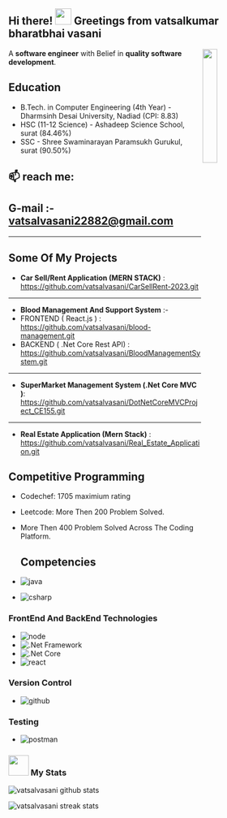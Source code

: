 <div>

## Hi there! <img src="https://giphy.com/gifs/computer-infinite-endless-yAOjunY81Trjy/fullscreen" width="32"> Greetings from vatsalkumar bharatbhai vasani

<img align='right' src="https://giphy.com/stickers/webest-webdesign-wbest-webstudio-jpbcQK66PWNAluFJIg/fullscreen" width="24%">

A **software engineer** with Belief in **quality software development**.

</div>

## Education

- B.Tech. in Computer Engineering (4th Year) - Dharmsinh Desai University, Nadiad (CPI: 8.83)
- HSC (11-12 Science) - Ashadeep Science School, surat (84.46%)
- SSC - Shree Swaminarayan Paramsukh Gurukul, surat (90.50%)


## 📫 reach me: 
G-mail :- vatsalvasani22882@gmail.com
  ------------------------------------------
-----------------------------------------------------------------------------------------------

## Some Of My Projects

- **Car Sell/Rent Application (MERN STACK)** : https://github.com/vatsalvasani/CarSellRent-2023.git
-----------
- **Blood Management And Support System**  :-
- FRONTEND ( React.js ) : https://github.com/vatsalvasani/blood-management.git
- BACKEND ( .Net Core Rest API) : https://github.com/vatsalvasani/BloodManagementSystem.git
--------
- **SuperMarket Management System (.Net Core MVC )**: https://github.com/vatsalvasani/DotNetCoreMVCProject_CE155.git
-----
- **Real Estate Application (Mern Stack)** :  https://github.com/vatsalvasani/Real_Estate_Application.git

## Competitive Programming

- Codechef: 1705 maximium rating
- Leetcode: More Then 200 Problem Solved.
- More Then 400 Problem Solved Across The Coding Platform.


  ## Competencies

- ![java](https://img.shields.io/badge/java-%FFA500.svg?style=for-the-badge&logo=java&logoColor=white)
- ![csharp](https://img.shields.io/badge/csharp-%25DAFB.svg?style=for-the-badge&logo=csharp&logoColor=white)


### FrontEnd And BackEnd Technologies

- ![node](https://img.shields.io/badge/node.js-%23339933.svg?style=for-the-badge&logo=node.js&logoColor=white) 
- ![.Net Framework](https://img.shields.io/badge/.NetFramework-%23DD0031.svg?style=for-the-badge&logo=.NetFramework&logoColor=white)
- ![.Net Core](https://img.shields.io/badge/.NetCore-%236DB33F.svg?style=for-the-badge&logo=.NetCore&logoColor=white)
- ![react](https://img.shields.io/badge/react-%2361DAFB.svg?style=for-the-badge&logo=react&logoColor=white)

### Version Control
- ![github](https://img.shields.io/badge/github-%23181717.svg?style=for-the-badge&logo=github&logoColor=white) 

### Testing

- ![postman](https://img.shields.io/badge/postman-%23FF6C37.svg?style=for-the-badge&logo=postman&logoColor=white) 

### <img src="https://media.giphy.com/media/cj87CxfRtrUifF3Ryk/giphy.gif" width="40"> My Stats 
![vatsalvasani github stats](https://github-readme-stats.vercel.app/api?username=vatsalvasani&show_icons=true)  

![vatsalvasani streak stats](https://github-readme-streak-stats.herokuapp.com/?user=vatsalvasani&)  
<!--
**vatsalvasani/vatsalvasani** is a ✨ _special_ ✨ repository because its `README.md` (this file) appears on your GitHub profile.

Here are some ideas to get you started:

- 🔭 I’m currently working on ...
- 🌱 I’m currently learning ...
- 👯 I’m looking to collaborate on ...
- 🤔 I’m looking for help with ...
- 💬 Ask me about ...
- 📫 How to reach me: ...
- 😄 Pronouns: ...
- ⚡ Fun fact: ...
-->
